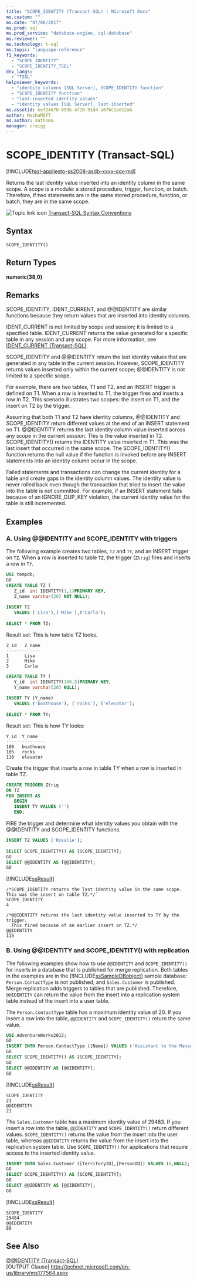```yaml
---
title: "SCOPE_IDENTITY (Transact-SQL) | Microsoft Docs"
ms.custom: ""
ms.date: "07/06/2017"
ms.prod: sql
ms.prod_service: "database-engine, sql-database"
ms.reviewer: ""
ms.technology: t-sql
ms.topic: "language-reference"
f1_keywords: 
  - "SCOPE_IDENTITY"
  - "SCOPE_IDENTITY_TSQL"
dev_langs: 
  - "TSQL"
helpviewer_keywords: 
  - "identity columns [SQL Server], SCOPE_IDENTITY function"
  - "SCOPE_IDENTITY function"
  - "last-inserted identity values"
  - "identity values [SQL Server], last-inserted"
ms.assetid: eef24670-059b-4f10-91d4-a67bc1ed12ab
author: MashaMSFT
ms.author: mathoma
manager: craigg
---
```

# SCOPE_IDENTITY (Transact-SQL)
[!INCLUDE[tsql-appliesto-ss2008-asdb-xxxx-xxx-md](../../includes/tsql-appliesto-ss2008-asdb-xxxx-xxx-md.md)]

  Returns the last identity value inserted into an identity column in the same scope. A scope is a module: a stored procedure, trigger, function, or batch. Therefore, if two statements are in the same stored procedure, function, or batch, they are in the same scope.  
  
 ![Topic link icon](../../database-engine/configure-windows/media/topic-link.gif "Topic link icon") [Transact-SQL Syntax Conventions](../../t-sql/language-elements/transact-sql-syntax-conventions-transact-sql.md)  
  
## Syntax  
  
```  
SCOPE_IDENTITY()  
```  
  
## Return Types  
 **numeric(38,0)**  
  
## Remarks  
 SCOPE_IDENTITY, IDENT_CURRENT, and @@IDENTITY are similar functions because they return values that are inserted into identity columns.  
  
 IDENT_CURRENT is not limited by scope and session; it is limited to a specified table. IDENT_CURRENT returns the value generated for a specific table in any session and any scope. For more information, see [IDENT_CURRENT &#40;Transact-SQL&#41;](../../t-sql/functions/ident-current-transact-sql.md).  
  
 SCOPE_IDENTITY and @@IDENTITY return the last identity values that are generated in any table in the current session. However, SCOPE_IDENTITY returns values inserted only within the current scope; @@IDENTITY is not limited to a specific scope.  
  
 For example, there are two tables, T1 and T2, and an INSERT trigger is defined on T1. When a row is inserted to T1, the trigger fires and inserts a row in T2. This scenario illustrates two scopes: the insert on T1, and the insert on T2 by the trigger.  
  
 Assuming that both T1 and T2 have identity columns, @@IDENTITY and SCOPE_IDENTITY return different values at the end of an INSERT statement on T1. @@IDENTITY returns the last identity column value inserted across any scope in the current session. This is the value inserted in T2. SCOPE_IDENTITY() returns the IDENTITY value inserted in T1. This was the last insert that occurred in the same scope. The SCOPE_IDENTITY() function returns the null value if the function is invoked before any INSERT statements into an identity column occur in the scope.  
  
 Failed statements and transactions can change the current identity for a table and create gaps in the identity column values. The identity value is never rolled back even though the transaction that tried to insert the value into the table is not committed. For example, if an INSERT statement fails because of an IGNORE_DUP_KEY violation, the current identity value for the table is still incremented.  
  
## Examples  
  
### A. Using @@IDENTITY and SCOPE_IDENTITY with triggers  
 The following example creates two tables, `TZ` and `TY`, and an INSERT trigger on `TZ`. When a row is inserted to table `TZ`, the trigger (`Ztrig`) fires and inserts a row in `TY`.  
  
```sql  
USE tempdb;  
GO  
CREATE TABLE TZ (  
   Z_id  int IDENTITY(1,1)PRIMARY KEY,  
   Z_name varchar(20) NOT NULL);  
  
INSERT TZ  
   VALUES ('Lisa'),('Mike'),('Carla');  
  
SELECT * FROM TZ;  
```     
Result set: This is how table TZ looks.  
  
```  
Z_id   Z_name  
-------------  
1      Lisa  
2      Mike  
3      Carla  
```  
```sql 
CREATE TABLE TY (  
   Y_id  int IDENTITY(100,5)PRIMARY KEY,  
   Y_name varchar(20) NULL);  
  
INSERT TY (Y_name)  
   VALUES ('boathouse'), ('rocks'), ('elevator');  
  
SELECT * FROM TY;  
```   
Result set: This is how TY looks:  
```  
Y_id  Y_name  
---------------  
100   boathouse  
105   rocks  
110   elevator  
```  

Create the trigger that inserts a row in table TY when a row is inserted in table TZ.  
```sql  
CREATE TRIGGER Ztrig  
ON TZ  
FOR INSERT AS   
   BEGIN  
   INSERT TY VALUES ('')  
   END;  
```  
FIRE the trigger and determine what identity values you obtain with the @@IDENTITY and SCOPE_IDENTITY functions.   
```sql
INSERT TZ VALUES ('Rosalie');  
  
SELECT SCOPE_IDENTITY() AS [SCOPE_IDENTITY];  
GO  
SELECT @@IDENTITY AS [@@IDENTITY];  
GO  
```  
  
 [!INCLUDE[ssResult](../../includes/ssresult-md.md)]  
```
/*SCOPE_IDENTITY returns the last identity value in the same scope. This was the insert on table TZ.*/`  
SCOPE_IDENTITY  
4  

/*@@IDENTITY returns the last identity value inserted to TY by the trigger. 
  This fired because of an earlier insert on TZ.*/
@@IDENTITY  
115  
```  
  
### B. Using @@IDENTITY and SCOPE_IDENTITY() with replication  
 The following examples show how to use `@@IDENTITY` and `SCOPE_IDENTITY()` for inserts in a database that is published for merge replication. Both tables in the examples are in the [!INCLUDE[ssSampleDBobject](../../includes/sssampledbobject-md.md)] sample database: `Person.ContactType` is not published, and `Sales.Customer` is published. Merge replication adds triggers to tables that are published. Therefore, `@@IDENTITY` can return the value from the insert into a replication system table instead of the insert into a user table.  
  
 The `Person.ContactType` table has a maximum identity value of 20. If you insert a row into the table, `@@IDENTITY` and `SCOPE_IDENTITY()` return the same value.  
  
```sql  
USE AdventureWorks2012;  
GO  
INSERT INTO Person.ContactType ([Name]) VALUES ('Assistant to the Manager');  
GO  
SELECT SCOPE_IDENTITY() AS [SCOPE_IDENTITY];  
GO  
SELECT @@IDENTITY AS [@@IDENTITY];  
GO  
```  
  
[!INCLUDE[ssResult](../../includes/ssresult-md.md)]  
```  
SCOPE_IDENTITY  
21  
@@IDENTITY  
21
```  
  
 The `Sales.Customer` table has a maximum identity value of 29483. If you insert a row into the table, `@@IDENTITY` and `SCOPE_IDENTITY()` return different values. `SCOPE_IDENTITY()` returns the value from the insert into the user table, whereas `@@IDENTITY` returns the value from the insert into the replication system table. Use `SCOPE_IDENTITY()` for applications that require access to the inserted identity value.  
  
```sql  
INSERT INTO Sales.Customer ([TerritoryID],[PersonID]) VALUES (8,NULL);  
GO  
SELECT SCOPE_IDENTITY() AS [SCOPE_IDENTITY];  
GO  
SELECT @@IDENTITY AS [@@IDENTITY];  
GO  
```  
  
 [!INCLUDE[ssResult](../../includes/ssresult-md.md)]  
 ```
 SCOPE_IDENTITY  
 29484  
 @@IDENTITY  
 89
 ```  
  
## See Also  
 [@@IDENTITY &#40;Transact-SQL&#41;](../../t-sql/functions/identity-transact-sql.md)  
 [OUTPUT Clause] http://technet.microsoft.com/en-us/library/ms177564.aspx
  
  
